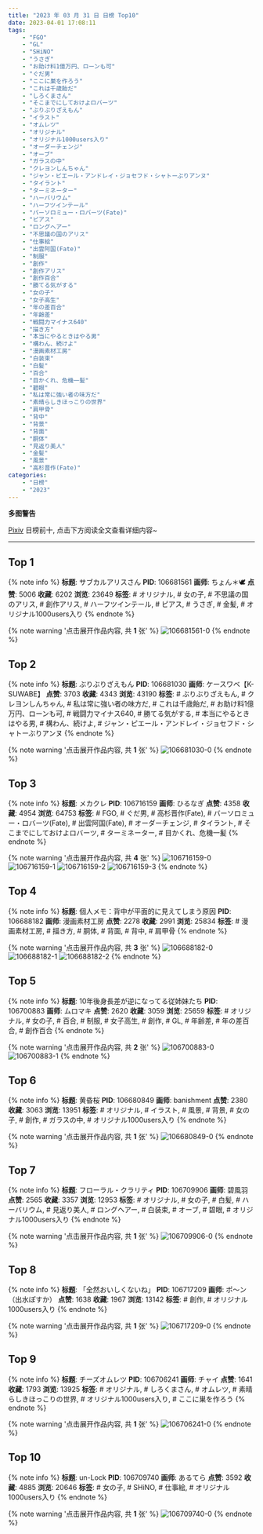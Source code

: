```yaml
---
title: "2023 年 03 月 31 日 日榜 Top10"
date: 2023-04-01 17:08:11
tags:
    - "FGO"
    - "GL"
    - "SHiNO"
    - "うさぎ"
    - "お助け料1億万円、ローンも可"
    - "ぐだ男"
    - "ここに巣を作ろう"
    - "これは千歳飴だ"
    - "しろくまさん"
    - "そこまでにしておけよロバーツ"
    - "ぶりぶりざえもん"
    - "イラスト"
    - "オムレツ"
    - "オリジナル"
    - "オリジナル1000users入り"
    - "オーダーチェンジ"
    - "オーブ"
    - "ガラスの中"
    - "クレヨンしんちゃん"
    - "ジャン・ピエール・アンドレイ・ジョセフド・シャトーぶりアンヌ"
    - "タイラント"
    - "ターミネーター"
    - "ハーバリウム"
    - "ハーフツインテール"
    - "バーソロミュー・ロバーツ(Fate)"
    - "ピアス"
    - "ロングヘアー"
    - "不思議の国のアリス"
    - "仕事絵"
    - "出雲阿国(Fate)"
    - "制服"
    - "創作"
    - "創作アリス"
    - "創作百合"
    - "勝てる気がする"
    - "女の子"
    - "女子高生"
    - "年の差百合"
    - "年齢差"
    - "戦闘力マイナス640"
    - "描き方"
    - "本当にやるときはやる男"
    - "構わん、続けよ"
    - "漫画素材工房"
    - "白装束"
    - "白髪"
    - "百合"
    - "目かくれ、危機一髪"
    - "碧眼"
    - "私は常に強い者の味方だ"
    - "素晴らしきほっこりの世界"
    - "肩甲骨"
    - "背中"
    - "背景"
    - "背面"
    - "胴体"
    - "見返り美人"
    - "金髪"
    - "風景"
    - "高杉晋作(Fate)"
categories:
    - "日榜"
    - "2023"
---
```


<i class="fa fa-triangle-exclamation"></i>**多图警告**<i class="fa fa-triangle-exclamation"></i>

[Pixiv](https://www.pixiv.net/) 日榜前十, 点击下方阅读全文查看详细内容~

<!-- more -->

---

## Top 1

{% note info %}
**标题**: サブカルアリスさん
**PID**: 106681561 **画师**: ちょん＊🕊
**点赞**: 5006 **收藏**: 6202 **浏览**: 23649
**标签**: # オリジナル, # 女の子, # 不思議の国のアリス, # 創作アリス, # ハーフツインテール, # ピアス, # うさぎ, # 金髪, # オリジナル1000users入り
{% endnote %}

{% note warning '点击展开作品内容, 共 **1** 张' %}
![106681561-0](https://i.pixiv.re/img-original/img/2023/03/30/00/11/11/106681561_p0.png)
{% endnote %}

## Top 2

{% note info %}
**标题**: ぶりぶりざえもん
**PID**: 106681030 **画师**: ケースワベ【K-SUWABE】
**点赞**: 3703 **收藏**: 4343 **浏览**: 43190
**标签**: # ぶりぶりざえもん, # クレヨンしんちゃん, # 私は常に強い者の味方だ, # これは千歳飴だ, # お助け料1億万円、ローンも可, # 戦闘力マイナス640, # 勝てる気がする, # 本当にやるときはやる男, # 構わん、続けよ, # ジャン・ピエール・アンドレイ・ジョセフド・シャトーぶりアンヌ
{% endnote %}

{% note warning '点击展开作品内容, 共 **1** 张' %}
![106681030-0](https://i.pixiv.re/img-original/img/2023/03/30/00/01/18/106681030_p0.jpg)
{% endnote %}

## Top 3

{% note info %}
**标题**: メカクレ
**PID**: 106716159 **画师**: ひるなぎ
**点赞**: 4358 **收藏**: 4954 **浏览**: 64753
**标签**: # FGO, # ぐだ男, # 高杉晋作(Fate), # バーソロミュー・ロバーツ(Fate), # 出雲阿国(Fate), # オーダーチェンジ, # タイラント, # そこまでにしておけよロバーツ, # ターミネーター, # 目かくれ、危機一髪
{% endnote %}

{% note warning '点击展开作品内容, 共 **4** 张' %}
![106716159-0](https://i.pixiv.re/img-original/img/2023/03/31/06/00/08/106716159_p0.jpg)
![106716159-1](https://i.pixiv.re/img-original/img/2023/03/31/06/00/08/106716159_p1.jpg)
![106716159-2](https://i.pixiv.re/img-original/img/2023/03/31/06/00/08/106716159_p2.jpg)
![106716159-3](https://i.pixiv.re/img-original/img/2023/03/31/06/00/08/106716159_p3.jpg)
{% endnote %}

## Top 4

{% note info %}
**标题**: 個人メモ：背中が平面的に見えてしまう原因
**PID**: 106688182 **画师**: 漫画素材工房
**点赞**: 2278 **收藏**: 2991 **浏览**: 25834
**标签**: # 漫画素材工房, # 描き方, # 胴体, # 背面, # 背中, # 肩甲骨
{% endnote %}

{% note warning '点击展开作品内容, 共 **3** 张' %}
![106688182-0](https://i.pixiv.re/img-original/img/2023/03/30/07/00/03/106688182_p0.jpg)
![106688182-1](https://i.pixiv.re/img-original/img/2023/03/30/07/00/03/106688182_p1.jpg)
![106688182-2](https://i.pixiv.re/img-original/img/2023/03/30/07/00/03/106688182_p2.jpg)
{% endnote %}

## Top 5

{% note info %}
**标题**: 10年後身長差が逆になってる従姉妹たち
**PID**: 106700883 **画师**: ムロマキ
**点赞**: 2620 **收藏**: 3059 **浏览**: 25659
**标签**: # オリジナル, # 女の子, # 百合, # 制服, # 女子高生, # 創作, # GL, # 年齢差, # 年の差百合, # 創作百合
{% endnote %}

{% note warning '点击展开作品内容, 共 **2** 张' %}
![106700883-0](https://i.pixiv.re/img-original/img/2023/03/30/19/31/01/106700883_p0.jpg)
![106700883-1](https://i.pixiv.re/img-original/img/2023/03/30/19/31/01/106700883_p1.jpg)
{% endnote %}

## Top 6

{% note info %}
**标题**: 黄昏桜
**PID**: 106680849 **画师**: banishment
**点赞**: 2380 **收藏**: 3063 **浏览**: 13951
**标签**: # オリジナル, # イラスト, # 風景, # 背景, # 女の子, # 創作, # ガラスの中, # オリジナル1000users入り
{% endnote %}

{% note warning '点击展开作品内容, 共 **1** 张' %}
![106680849-0](https://i.pixiv.re/img-original/img/2023/03/30/00/00/06/106680849_p0.png)
{% endnote %}

## Top 7

{% note info %}
**标题**: フローラル・クラリティ
**PID**: 106709906 **画师**: 碧風羽
**点赞**: 2565 **收藏**: 3357 **浏览**: 12953
**标签**: # オリジナル, # 女の子, # 白髪, # ハーバリウム, # 見返り美人, # ロングヘアー, # 白装束, # オーブ, # 碧眼, # オリジナル1000users入り
{% endnote %}

{% note warning '点击展开作品内容, 共 **1** 张' %}
![106709906-0](https://i.pixiv.re/img-original/img/2023/03/31/00/01/26/106709906_p0.jpg)
{% endnote %}

## Top 8

{% note info %}
**标题**: 「全然おいしくないね」
**PID**: 106717209 **画师**: ポ～ン（出水ぽすか）
**点赞**: 1638 **收藏**: 1967 **浏览**: 13142
**标签**: # 創作, # オリジナル1000users入り
{% endnote %}

{% note warning '点击展开作品内容, 共 **1** 张' %}
![106717209-0](https://i.pixiv.re/img-original/img/2023/03/31/07/30/01/106717209_p0.jpg)
{% endnote %}

## Top 9

{% note info %}
**标题**: チーズオムレツ
**PID**: 106706241 **画师**: チャイ
**点赞**: 1641 **收藏**: 1793 **浏览**: 13925
**标签**: # オリジナル, # しろくまさん, # オムレツ, # 素晴らしきほっこりの世界, # オリジナル1000users入り, # ここに巣を作ろう
{% endnote %}

{% note warning '点击展开作品内容, 共 **1** 张' %}
![106706241-0](https://i.pixiv.re/img-original/img/2023/03/30/22/22/07/106706241_p0.png)
{% endnote %}

## Top 10

{% note info %}
**标题**: un-Lock
**PID**: 106709740 **画师**: あるてら
**点赞**: 3592 **收藏**: 4885 **浏览**: 20646
**标签**: # 女の子, # SHiNO, # 仕事絵, # オリジナル1000users入り
{% endnote %}

{% note warning '点击展开作品内容, 共 **1** 张' %}
![106709740-0](https://i.pixiv.re/img-original/img/2023/03/31/00/16/27/106709740_p0.png)
{% endnote %}
